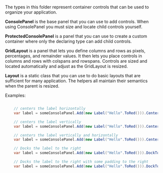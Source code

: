 ﻿The types in this folder represent container controls that can be used to organize your application.

**ConsolePanel** is the base panel that you can use to add controls. When using ConsolePanel you must size and locate child controls yourself.

**ProtectedConsolePanel** is a panel that you can use to create a custom container where only the declaring type can add child controls.

**GridLayout** is a panel that lets you define columns and rows as pixels, percentages, and remainder values. It then lets you place controls in columns and rows with colspans and rowspans. Controls are sized and located automatically and adjust as the GridLayout is resized.

**Layout** is a static class that you can use to do basic layouts that are sufficient for many application. The helpers all maintain their semantics when the parent is resized.

Examples:

```cs

	// centers the label horizontally
	var label = someConsolePanel.Add(new Label("Hello".ToRed())).CenterHorizontally();

	// centers the label vertically
	var label = someConsolePanel.Add(new Label("Hello".ToRed())).CenterVertically();

	// centers the label vertically and horizontally
	var label = someConsolePanel.Add(new Label("Hello".ToRed())).CenterBoth();

	// Docks the label to the right
	var label = someConsolePanel.Add(new Label("Hello".ToRed())).DockToRight();

	// Docks the label to the right with some padding to the right
	var label = someConsolePanel.Add(new Label("Hello".ToRed())).DockToRight(padding: 4);

```